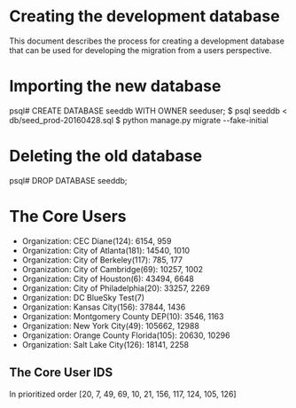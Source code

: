 # Creating the development database

This document describes the process for creating a development
database that can be used for developing the migration from a users
perspective.

# Importing the new database

   psql# CREATE DATABASE seeddb WITH OWNER seeduser;
   $ psql seeddb < db/seed_prod-20160428.sql
   $ python manage.py migrate --fake-initial

# Deleting the old database

   psql# DROP DATABASE seeddb;

# The Core Users
   - Organization: CEC Diane(124): 6154, 959
   - Organization: City of Atlanta(181): 14540, 1010
   - Organization: City of Berkeley(117): 785, 177
   - Organization: City of Cambridge(69): 10257, 1002
   - Organization: City of Houston(6): 43494, 6648
   - Organization: City of Philadelphia(20): 33257, 2269
   - Organization: DC BlueSky Test(7)
   - Organization: Kansas City(156): 37844, 1436
   - Organization: Montgomery County DEP(10): 3546, 1163
   - Organization: New York City(49): 105662, 12988
   - Organization: Orange County Florida(105): 20630, 10296
   - Organization: Salt Lake City(126): 18141, 2258

## The Core User IDS
In prioritized order
[20, 7, 49, 69, 10, 21, 156, 117, 124, 105, 126]
